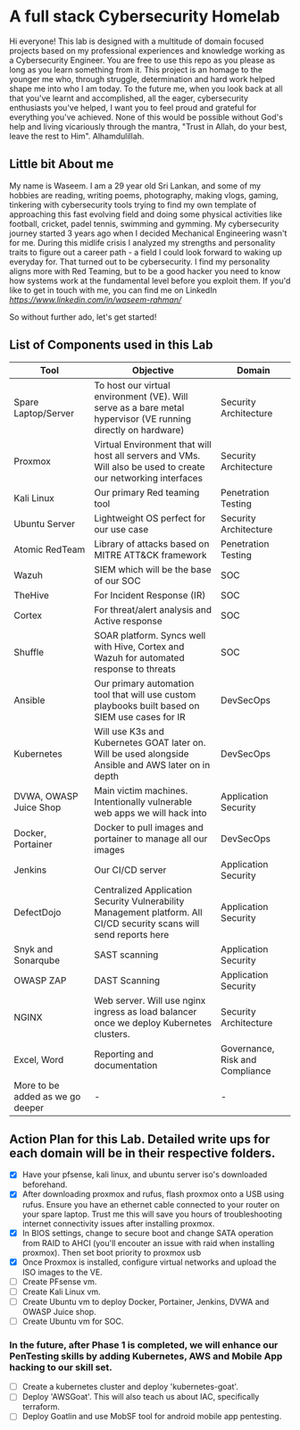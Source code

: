 # **A full stack Cybersecurity Homelab**
Hi everyone! This lab is designed with a multitude of domain focused projects based on my professional experiences and knowledge working as a Cybersecurity Engineer. You are free to use this repo as you please as long as you learn something from it. This project is an homage to the younger me who, through struggle, determination and hard work helped shape me into who I am today. 
To the future me, when you look back at all that you've learnt and accomplished, all the eager, cybersecurity enthusiasts you've helped, I want you to feel proud and grateful for everything you've achieved. None of this would be possible without God's help and living vicariously through the mantra, "Trust in Allah, do your best, leave the rest to Him". Alhamdulillah.

## Little bit About me
My name is Waseem. I am a 29 year old Sri Lankan, and some of my hobbies are reading, writing poems, photography, making vlogs, gaming, tinkering with cybersecurity tools trying to find my own template of approaching this fast evolving field and doing some physical activities like football, cricket, padel tennis, swimming and gymming. 
My cybersecurity journey started 3 years ago when I decided Mechanical Engineering wasn't for me. During this midlife crisis I analyzed my strengths and personality traits to figure out a career path - a field I could look forward to waking up everyday for. That turned out to be cybersecurity. I find my personality aligns more with Red Teaming, but to be a good hacker you need to know how systems work at the fundamental level before you exploit them. If you'd like to get in touch with me, you can find me on LinkedIn *https://www.linkedin.com/in/waseem-rahman/*

So without further ado, let's get started!

## List of Components used in this Lab
| Tool | Objective     | Domain  |
|-----|---------------|---|
|Spare Laptop/Server |To host our virtual environment (VE). Will serve as a bare metal hypervisor (VE running directly on hardware)|Security Architecture   |
|Proxmox| Virtual Environment that will host all servers and VMs. Will also be used to create our networking interfaces|Security Architecture   |
|Kali Linux|Our primary Red teaming tool|Penetration Testing   |
|Ubuntu Server|Lightweight OS perfect for our use case|Security Architecture   |
|Atomic RedTeam|Library of attacks based on MITRE ATT&CK framework|Penetration Testing   |
|Wazuh|SIEM which will be the base of our SOC|SOC   |
|TheHive|For Incident Response (IR)|SOC   |
|Cortex|For threat/alert analysis and Active response|SOC   |
|Shuffle|SOAR platform. Syncs well with Hive, Cortex and Wazuh for automated response to threats|SOC   |
|Ansible|Our primary automation tool that will use custom playbooks built based on SIEM use cases for IR|DevSecOps   |
|Kubernetes|Will use K3s and Kubernetes GOAT later on. Will be used alongside Ansible and AWS later on in depth|DevSecOps   |
|DVWA, OWASP Juice Shop| Main victim machines. Intentionally vulnerable web apps we will hack into |Application Security   |
|Docker, Portainer|Docker to pull images and portainer to manage all our images|DevSecOps   |
|Jenkins|Our CI/CD server|Application Security   |
|DefectDojo|Centralized Application Security Vulnerability Management platform. All CI/CD security scans will send reports here|Application Security   |
|Snyk and Sonarqube|SAST scanning|Application Security   |
|OWASP ZAP|DAST Scanning|Application Security|
|NGINX|Web server. Will use nginx ingress as load balancer once we deploy Kubernetes clusters.|Security Architecture   |
|Excel, Word|Reporting and documentation|Governance, Risk and Compliance   |
|More to be added as we go deeper| - | - |

## Action Plan for this Lab. Detailed write ups for each domain will be in their respective folders.
- [x] Have your pfsense, kali linux, and ubuntu server iso's downloaded beforehand.
- [x] After downloading proxmox and rufus, flash proxmox onto a USB using rufus. Ensure you have an ethernet cable connected to your router on your spare laptop. Trust me this will save you hours of troubleshooting internet connectivity issues after installing proxmox.
- [x] In BIOS settings, change to secure boot and change SATA operation from RAID to AHCI (you'll encouter an issue with raid when installing proxmox). Then set boot priority to proxmox usb
- [x] Once Proxmox is installed, configure virtual networks and upload the ISO images to the VE.
- [ ] Create PFsense vm.
- [ ] Create Kali Linux vm.
- [ ] Create Ubuntu vm to deploy Docker, Portainer, Jenkins, DVWA and OWASP Juice shop.
- [ ] Create Ubuntu vm for SOC.
### In the future, after Phase 1 is completed, we will enhance our PenTesting skills by adding Kubernetes, AWS and Mobile App hacking to our skill set. 
- [ ] Create a kubernetes cluster and deploy 'kubernetes-goat'.
- [ ] Deploy 'AWSGoat'. This will also teach us about IAC, specifically terraform.
- [ ] Deploy Goatlin and use MobSF tool for android mobile app pentesting.
